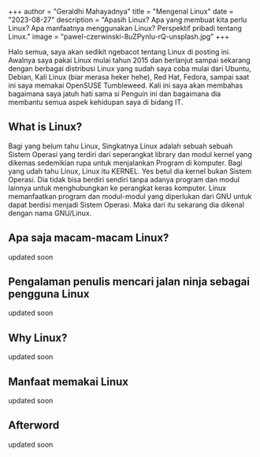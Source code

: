 +++
author = "Geraldhi Mahayadnya"
title = "Mengenal Linux"
date = "2023-08-27"
description = "Apasih Linux? Apa yang membuat kita perlu Linux? Apa manfaatnya menggunakan Linux? Perspektif pribadi tentang Linux."
image = "pawel-czerwinski-8uZPynIu-rQ-unsplash.jpg"
+++

<!--more-->

Halo semua, saya akan sedikit ngebacot tentang Linux di posting ini. Awalnya saya pakai Linux mulai tahun 2015 dan berlanjut sampai sekarang dengan berbagai distribusi Linux yang sudah saya coba mulai dari Ubuntu, Debian, Kali Linux (biar merasa heker hehe), Red Hat, Fedora, sampai saat ini saya memakai OpenSUSE Tumbleweed. Kali ini saya akan membahas bagaimana saya jatuh hati sama si Penguin ini dan bagaimana dia membantu semua aspek kehidupan saya di bidang IT.

## What is Linux?

Bagi yang belum tahu Linux, Singkatnya Linux adalah sebuah sebuah Sistem Operasi yang terdiri dari seperangkat library dan modul kernel yang dikemas sedemikian rupa untuk menjalankan Program di komputer. Bagi yang udah tahu Linux, Linux itu KERNEL. Yes betul dia kernel bukan Sistem Operasi. Dia tidak bisa berdiri sendiri tanpa adanya program dan modul lainnya untuk menghubungkan ke perangkat keras komputer. Linux memanfaatkan program dan modul-modul yang diperlukan dari GNU untuk dapat berdisi menjadi Sistem Operasi. Maka dari itu sekarang dia dikenal dengan nama GNU/Linux.

## Apa saja macam-macam Linux?

updated soon

## Pengalaman penulis mencari jalan ninja sebagai pengguna Linux

updated soon

## Why Linux?

updated soon

## Manfaat memakai Linux

updated soon

## Afterword

updated soon
